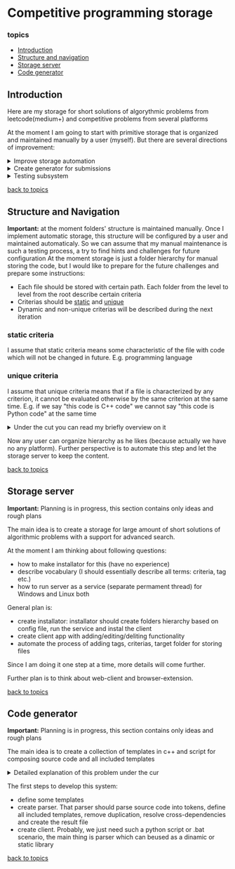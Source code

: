 # Competitive programming storage
### topics
- [Introduction](#introduction)
- [Structure and navigation](#structure-and-navigation)
- [Storage server](#storage-server)
- [Code generator](#code-generator)

## Introduction
Here are my storage for short solutions of algorythmic problems from leetcode(medium+) and competitive problems from several platforms

At the moment I am going to start with primitive storage that 
is organized and maintained manually by a user (myself). But there are several directions of improvement:

<details>
<summary>Improve storage automation </summary>
Its okay to just keep your old solutions, but not enough if you want 
to reuse them. Even an average competitive programmer solves about 2-3 thousands of problems 
and many ideas are reused. For example, I often think "Oh, I solved something like this long time ago! 
I wish I could check how I did it that time, but don't remember anything about problem itself!".
Some tags for common algorythms, structures and approaches help user to find old solution, probably, several of them.
  
Another part of the improvement is solutions addition automation. Since we have tags, partition, different platform names etc, it is very boring to do this stuff manually. The first idea is to use platform's api, e.g. codeforces.com. All problems from this platform have their own tags and usually they are correct. The second idea is develop such a tool for adding new solutions (actually, it is kinda big challenge itself, but I am villing to do it so I will investigate this)
</details>

<details>
<summary>Create generator for submissions </summary>
Another side of the same problem is the fact that when we type new solution, we reuse about 50% of code. Usually I just do it, because it is hardly possible to copy/paste old implementation, there are always small difference between them. But it is possible to make several templates for common actions (popular data structures, input etc.) and store it in separate .h/.hpp files
  
But we cannot send several files as a solution. So we need to join all of them in one .cpp file, which will be compiled on the servers, so this file should have only language's standart library tools. 
  
So the purpose of the generator is parse main.cpp, find all user's headers an libraries, compose all of them in one file, remove duplications etc. and bring one ready-to-solve file to user.
</details>

<details>
<summary>Testing subsystem</summary>
Usually conestants (at least, I) don't test a lot their solutins before the submissions. But ~~almost always~~ sometimes solution don't pass all tests and we have to debug it. It is very overengineered to use something like gtest for it, but it is good to have small script which just run your main.cpp with some input and check output. Also sometimes you want to check your solution with a hundred tests with random input (e.g. the input data is random, but obeys some general rule) and you have another solution (as usual - correct but slow) as a checker. Automate this would be a great help
</details>

[back to topics](#topics)
## Structure and Navigation

**Important:** at the moment folders' structure is maintained manually. Once I implement automatic storage, this structure will be configured by a user 
and maintained automaticaly. So we can assume that my manual maintenance is such a testing process, a try to find hints and challenges for future configuration
At the moment storage is just a folder hierarchy for manual storing the code, but I would like to prepare for the future 
challenges and prepare some instructions:

 - Each file should be stored with certain path. Each folder from the level to level from the root describe certain criteria
 - Criterias should be [static](#static-criteria) and [unique](#unique-criteria)
 - Dynamic and non-unique criterias will be described during the next iteration

### static criteria

I assume that static criteria means some characteristic of the file with code which will not be changed in future. E.g. programming language

### unique criteria

I assume that unique criteria means that if a file is characterized by any criterion, it cannot be evaluated otherwise by the same criterion at the same time. E.g. if we say "this code is C++ code" we cannot say "this code is Python code" at the same time

<details>
<summary>Under the cut you can read my briefly overview on it</summary>
The main idea is store all information about code (language, origin problem, tags etc.) in separate file.
Since I am going to introduce such a storage server that it's main responsebility is filtration and 
representation files by some criterias, it had better to store this stuff separately. 
From the other side, I may want to grab some files manually, 
and it is not handy to look throw the list of dozens files. 

I assume that some criterias are static and unique. For example, programming language. 
We can be sure that any solution is written by exactly one language. 
Also we know that solution doesn't "change" its language, so if we introduce separate folders for each 
language which we use, we can say "ok, once we put a file in this folder, we never move it to another"

From the other side, some criterias are not unique and may be changed anytime. 
For example, I am going to use tags that describe what kind of problem is it. 
I put tags "dynamic programming" and "combinatorics" so if I create folders for tags I have 
to store this file twice. Finally, I can figure out that this solution dosen't use 
"dynamic programming" but use "greedy" and in case this tag affect on file location I should move 
this file in another folder

As the result I assume that criterias such tags, hints etc. should be stored separatly for 
storage server and must not affect on file location.

The last important thing is stability for "static" criterias. If I distinct programming language, 
website with origin problem and problem status (lets assume that it's important for me to store successful submits
and failed ones separately) I expect if a.cpp is successful submit for codeforce's problem on C++ and b.py 
is failed try for LeetCode problem then pathes are corresponds such a pattern like Language/Platform/Result/FileName: 
C++/codeforces/success/a.cpp and python/lettcode/failed/b/py.
</details>

Now any user can organize hierarchy as he likes (because actually we have no any platform). Further perspective is to automate this step and let the storage server to keep the content.

[back to topics](#topics)
## Storage server

**Important:** Planning is in progress, this section contains only ideas and rough plans

The main idea is to create a storage for large amount of short solutions of algorithmic problems with a support for advanced search. 

At the moment I am thinking about following questions:

 - how to make installator for this (have no experience)
 - describe vocabulary (I should essentially describe all terms: criteria, tag etc.)
 - how to run server as a service (separate permament thread) for Windows and Linux both

General plan is:
- create installator: installator should create folders hierarchy based on config file, run the service and instal the client
- create client app with adding/editing/deliting functionality
- automate the process of adding tags, criterias, target folder for storing files

Since I am doing it one step at a time, more details will come further.

Further plan is to think about web-client and browser-extension.

[back to topics](#topics)
## Code generator

**Important:** Planning is in progress, this section contains only ideas and rough plans

The main idea is to create a collection of templates in c++ and script for composing source code and all included templates 

<details>
<summary>Detailed explanation of this problem under the cur</summary>
When you participate such a programming contest, grader usually can take only one file with your code as a solution. However, 
we have a lot of popular data-structures and algorithms which we have to just retype or copy-paste manually.

It is ok to type all the code manually when you participate major contest like Google CodeJam or ICPC, but when you just train it is very boring.

Thinking about this, I decided to create a collection of templates and such a script for composing all templates and source code in one .cpp file which I can send to testing system
</details>

The first steps to develop this system:
- define some templates
- create parser. That parser should parse source code into tokens, define all included templates, remove duplication, resolve cross-dependencies and create the result file
- create client. Probably, we just need such a python script or .bat scenario, the main thing is parser which can beused as a dinamic or static library

[back to topics](#topics)
